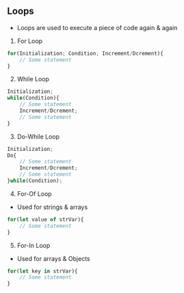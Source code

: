 ## Loops
- Loops are used to execute a piece of code again & again

1. For Loop
```js
for(Initialization; Condition; Increment/Dcrement){
    // Some statement
}
```
2. While Loop
```js
Initialization;
while(Condition){
    // Some statement
    Increment/Dcrement;
    // Some statement
}
```
3. Do-While Loop
```js
Initialization;
Do{
    // Some statement
    Increment/Dcrement;
    // Some statement
}while(Condition);
```
4. For-Of Loop
- Used for strings & arrays
```js
for(let value of strVar){
    // Some statement
}
```
5. For-In Loop
- Used for arrays & Objects
```js
for(let key in strVar){
    // Some statement
}
```